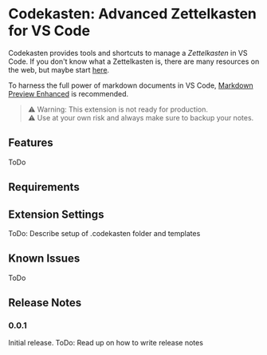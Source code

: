 # Codekasten: Advanced Zettelkasten for VS Code

Codekasten provides tools and shortcuts to manage a _Zettelkasten_ in VS Code. 
If you don't know what a Zettelkasten is, there are many resources on the web, but maybe start [here](http://evantravers.com/articles/2020/03/13/simple-markdown-zettelkasten/). 

To harness the full power of markdown documents in VS Code, [Markdown Preview Enhanced](https://marketplace.visualstudio.com/items?itemName=shd101wyy.markdown-preview-enhanced) is recommended. 

> ⚠️ Warning: This extension is not ready for production.   
> ⚠️ Use at your own risk and always make sure to backup your notes. 

## Features

ToDo

## Requirements



## Extension Settings

ToDo: Describe setup of .codekasten folder and templates

## Known Issues

ToDo

## Release Notes

### 0.0.1
Initial release. 
ToDo: Read up on how to write release notes

